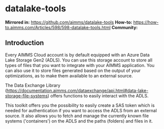 # datalake-tools

**Mirrored in:** https://github.com/aimms/datalake-tools
**How-to:** https://how-to.aimms.com/Articles/598/598-datalake-tools.html
**Community:** 

## Introduction

Every AIMMS Cloud account is by default equipped with an Azure Data Lake Storage Gen2 (ADLS). 
You can use this storage account to store all types of files that you want to integrate with your AIMMS application. 
You can also use it to store files generated based on the output of your optimizations, as to make them available to an external source.

The Data Exchange Library (https://documentation.aimms.com/dataexchange/api.html#data-lake-storage-file-systems) offers functions to easily interact with the ADLS.  

This toolkit offers you the possibility to easily create a SAS token which is needed for authentication if you want to access the ADLS from an external source. It also allows you to fetch and manage the currently known file systems ('containers') on the ADLS and the paths (folders) and files in it. 
